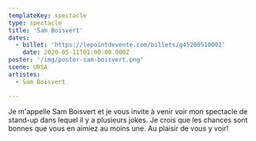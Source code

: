```yaml
---
templateKey: spectacle
type: spectacle
title: 'Sam Boisvert'
dates: 
  - billet: 'https://lepointdevente.com/billets/g45200510002'
    date: 2020-05-11T01:00:00.000Z
poster: '/img/poster-sam-boisvert.png'
scene: URSA
artistes:
  - Sam Boisvert

---
```

Je m'appelle Sam Boisvert et je vous invite à venir voir mon spectacle de stand-up dans lequel il y a plusieurs jokes. Je crois que les chances sont bonnes que vous en aimiez au moins une. Au plaisir de vous y voir!
